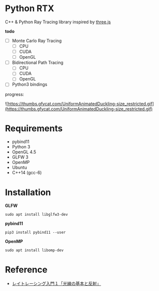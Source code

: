 # Python RTX

C++ & Python Ray Tracing library inspired by [three.js](https://github.com/mrdoob/three.js/)

**todo**

- [ ] Monte Carlo Ray Tracing
    - [ ] CPU
    - [ ] CUDA
    - [ ] OpenGL
- [ ] Bidirectional Path Tracing
    - [ ] CPU
    - [ ] CUDA
    - [ ] OpenGL
- [ ] Python3 bindings

progress:

![https://thumbs.gfycat.com/UniformAnimatedDuckling-size_restricted.gif](https://thumbs.gfycat.com/UniformAnimatedDuckling-size_restricted.gif)

# Requirements

- pybind11
- Python 3
- OpenGL 4.5
- GLFW 3
- OpenMP
- Ubuntu
- C++14 (gcc-6)

# Installation

**GLFW**

```
sudo apt install libglfw3-dev
```

**pybind11**

```
pip3 install pybind11 --user
```

**OpenMP**

```
sudo apt install libomp-dev
```

# Reference

- [レイトレーシング入門１「光線の基本と反射」](https://qiita.com/mebiusbox2/items/89e2db3b24e4c39502fe)